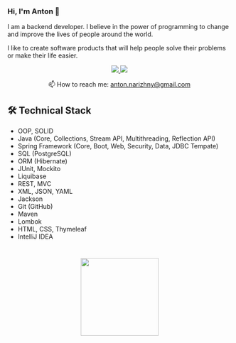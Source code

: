 ### Hi, I'm Anton 👋
I am a backend developer. I believe in the power of programming to change and improve the lives of people around the world.

I like to create software products that will help people solve their problems or make their life easier.

<p align='center'>
   <a href="https://www.linkedin.com/in/anton-narizhny">
       <img src="https://img.shields.io/badge/linkedin-%230077B5.svg?&style=for-the-badge&logo=linkedin&logoColor=white"/>
   </a>
   <a href="https://t.me/anton_narizhny">
       <img src="https://img.shields.io/badge/Telegram-2CA5E0?style=for-the-badge&logo=telegram&logoColor=white"/>
   </a>
<p align='center'>
   📫 How to reach me: <a href='mailto:anton.narizhny@gmail.com'>anton.narizhny@gmail.com</a>
</p>

## 🛠 Technical Stack
* OOP, SOLID
* Java (Core, Collections, Stream API, Multithreading, Reflection API)
* Spring Framework (Core, Boot, Web, Security, Data, JDBC Tempate)
* SQL (PostgreSQL)
* ORM (Hibernate)
* JUnit, Mockito
* Liquibase
* REST, MVC
* XML, JSON, YAML
* Jackson
* Git (GitHub)
* Maven
* Lombok
* HTML, CSS, Thymeleaf
* IntelliJ IDEA

<div align="center" style="margin: 40px 0">
   <a href="https://github.com/AntonNarizhny/github-profile-views-counter">
       <img width="175px" src="https://komarev.com/ghpvc/?username=AntonNarizhny&color=DE002D">
   </a>
</div>
